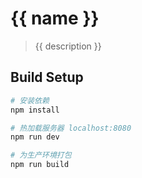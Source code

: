 # {{ name }}

> {{ description }}

## Build Setup

``` bash
# 安装依赖
npm install

# 热加载服务器 localhost:8080
npm run dev

# 为生产环境打包
npm run build
```
